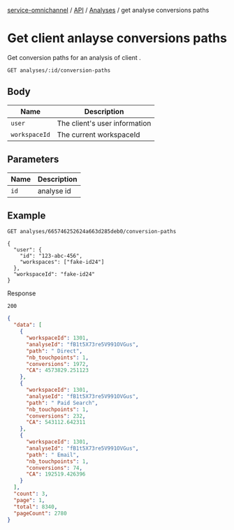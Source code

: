 [service-omnichannel](../../../../README.md) / [API](../README.md) / [Analyses](./README.md) / get analyse conversions paths 

# Get client anlayse conversions paths

Get conversion paths for an analysis of client . 

```text
GET analyses/:id/conversion-paths
```

## Body

| Name           | Description                                         |
|----------------|-----------------------------------------------------|
| `user`         | The client's user information                       |
| `workspaceId`  | The current workspaceId                             |


## Parameters

| Name           | Description                                         |
|----------------|-----------------------------------------------------|
| `id`           | analyse id                                          |



## Example

```text
GET analyses/665746252624a663d285deb0/conversion-paths

{
  "user": {
    "id": "123-abc-456",
    "workspaces": ["fake-id24"]
  },
  "workspaceId": "fake-id24"
}
```

Response

```text
200
```

```json
{
  "data": [
    {
      "workspaceId": 1301,
      "analyseId": "fB1t5X73re5V991OVGus",
      "path": " Direct",
      "nb_touchpoints": 1,
      "conversions": 1972,
      "CA": 4573829.251123
    },
    {
      "workspaceId": 1301,
      "analyseId": "fB1t5X73re5V991OVGus",
      "path": " Paid Search",
      "nb_touchpoints": 1,
      "conversions": 232,
      "CA": 543112.642311
    },
    {
      "workspaceId": 1301,
      "analyseId": "fB1t5X73re5V991OVGus",
      "path": " Email",
      "nb_touchpoints": 1,
      "conversions": 74,
      "CA": 192519.426396
    }
  ],
  "count": 3,
  "page": 1,
  "total": 8340,
  "pageCount": 2780
}
            

```
